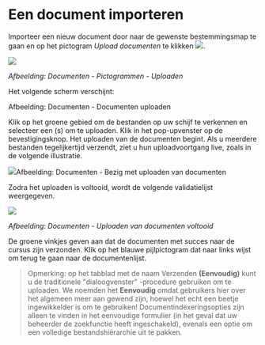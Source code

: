 # Een document importeren

Importeer een nieuw document door naar de gewenste bestemmingsmap te gaan en op het pictogram *Upload documenten* te klikken ![](../../.gitbook/assets/graphics116%20%283%29.png).

![](../../.gitbook/assets/images34%20%287%29.png)

*Afbeelding: Documenten - Pictogrammen - Uploaden*

Het volgende scherm verschijnt:

Afbeelding: Documenten - Documenten uploaden

Klik op het groene gebied om de bestanden op uw schijf te verkennen en selecteer een (s) om te uploaden. Klik in het pop-upvenster op de bevestigingsknop. Het uploaden van de documenten begint. Als u meerdere bestanden tegelijkertijd verzendt, ziet u hun uploadvoortgang live, zoals in de volgende illustratie.

![](../../.gitbook/assets/graphics119%20%281%29.png)Afbeelding: Documenten - Bezig met uploaden van documenten

Zodra het uploaden is voltooid, wordt de volgende validatielijst weergegeven.

![](../../.gitbook/assets/images37%20%285%29.png)

*Afbeelding: Documenten - Uploaden van documenten voltooid*

De groene vinkjes geven aan dat de documenten met succes naar de cursus zijn verzonden. Klik op het blauwe pijlpictogram dat naar links wijst om terug te gaan naar de documentenlijst.

> Opmerking: op het tabblad met de naam Verzenden **(**Eenvoudig**)** kunt u de traditionele "dialoogvenster" -procedure gebruiken om te uploaden. We noemden het **Eenvoudig** omdat gebruikers hier over het algemeen meer aan gewend zijn, hoewel het echt een beetje ingewikkelder is om te gebruiken! Documentindexeringsopties zijn alleen te vinden in het eenvoudige formulier (in het geval dat uw beheerder de zoekfunctie heeft ingeschakeld), evenals een optie om een volledige bestandshiërarchie uit te pakken.
